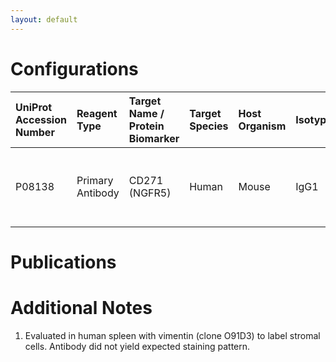 ```yaml
---
layout: default
---
```


# Configurations

| UniProt Accession Number   | Reagent Type     | Target Name / Protein Biomarker   | Target Species   | Host Organism   | Isotype   | Clonality   | Vendor    |   Catalog Number | Conjugate    | RRID       | Availability   | Method                 | Tissue Preservation   | Target Tissue   | Tissue State   | Detergent         | Antigen Retrieval Conditions                                  | Dye Inactivation Conditions   | Recommend   | Agree               | Disagree   | Contributor         | Notes       |
|:---------------------------|:-----------------|:----------------------------------|:-----------------|:----------------|:----------|:------------|:----------|-----------------:|:-------------|:-----------|:---------------|:-----------------------|:----------------------|:----------------|:---------------|:------------------|:--------------------------------------------------------------|:------------------------------|:------------|:--------------------|:-----------|:--------------------|:------------|
| P08138                     | Primary Antibody | CD271 (NGFR5)                     | Human            | Mouse           | IgG1      | NGRF5       | BioLegend |           818201 | Unconjugated | AB_2564818 | Stock          | Multiplexed 2D Imaging | FFPE                  | Spleen          | NA             | 0.3% Triton-X-100 | pH 6 for 40 minutes at 95C (AR6 Akoya Biosciences AR600250ML) | NA                            | No          | [0000-0003-4379-8967](https://orcid.org/0000-0003-4379-8967) | NA         | [0000-0003-4379-8967](https://orcid.org/0000-0003-4379-8967) | [1](#notes) |

# Publications



# Additional Notes

<a name="notes"></a>
1. Evaluated in human spleen with vimentin (clone O91D3) to label stromal cells. Antibody did not yield expected staining pattern.
